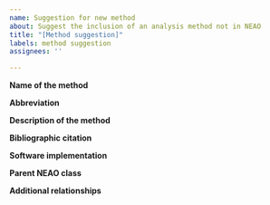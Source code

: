 ```yaml
---
name: Suggestion for new method
about: Suggest the inclusion of an analysis method not in NEAO
title: "[Method suggestion]"
labels: method suggestion
assignees: ''

---
```


**Name of the method**
<!-- Please provide the name of the analysis method to be added -->

**Abbreviation**
<!-- Please provide any abbreviation -->

**Description of the method**
<!-- Please provide a brief description of the method, in terms of its inputs, outputs, algorithm, assumptions, and purpose -->

**Bibliographic citation**
<!-- Please provide any references, preferably DOIs, to resources (papers, scientific articles, preprints, books, ...) that introduce, describe, or utilize the suggested analysis method -->

**Software implementation**
<!-- Please provide any links to existing implementations of the method (repositories, software packages, ...) -->

**Parent NEAO class**
<!-- Please suggest an existing NEAO class to be the parent to an AnalysisStep subclass representing the suggested method -->

**Additional relationships**
<!-- You may also suggest additional relationships of the proposed method to the existing NEAO classes -->
